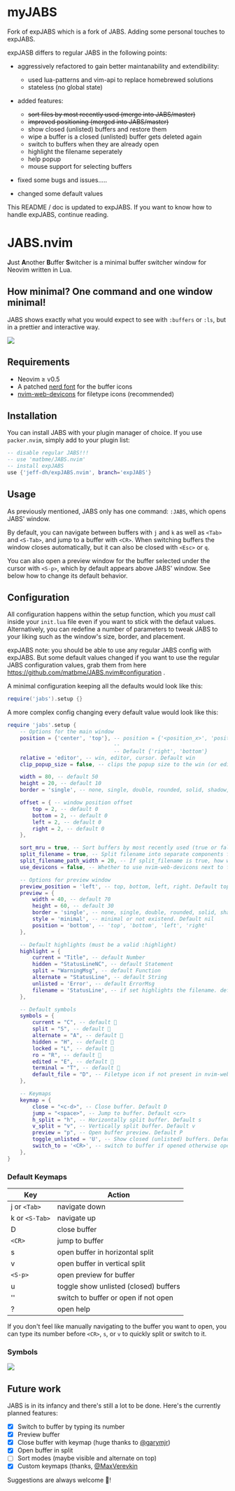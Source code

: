 # myJABS

Fork of expJABS which is a fork of JABS. Adding some personal touches to expJABS.

expJASB differs to regular JABS in the following points:

- aggressively refactored to gain better maintanability and extendibility:
    - used lua-patterns and vim-api to replace homebrewed solutions
    - stateless (no global state)

- added features:
    - ~~sort files by most recently used (merge into JABS/master)~~
    - ~~improved positioning (merged into JABS/master)~~
    - show closed (unlisted) buffers and restore them
    - wipe a buffer is a closed (unlisted) buffer gets deleted again
    - switch to buffers when they are already open
    - highlight the filename seperately
    - help popup
    - mouse support for selecting buffers

- fixed some bugs and issues.....
- changed some default values

This README / doc is updated to expJABS. If you want to know how to handle expJABS, continue reading.

# JABS.nvim

**J**ust **A**nother **B**uffer **S**witcher is a minimal buffer switcher window for Neovim written in Lua.

## How minimal? One command and one window minimal!

JABS shows exactly what you would expect to see with `:buffers` or `:ls`, but in a prettier and interactive way.

![](https://raw.githubusercontent.com/jeff-dh/expJABS.nvim/expJABS/screenshots/expJABS.gif)

## Requirements

- Neovim ≥ v0.5
- A patched [nerd font](https://www.nerdfonts.com/) for the buffer icons
- [nvim-web-devicons](https://github.com/kyazdani42/nvim-web-devicons) for filetype icons (recommended)

## Installation

You can install JABS with your plugin manager of choice. If you use `packer.nvim`, simply add to your plugin list:

```lua
-- disable regular JABS!!!
-- use 'matbme/JABS.nvim'
-- install expJABS
use {'jeff-dh/expJABS.nvim', branch='expJABS'}
```

## Usage

As previously mentioned, JABS only has one command: `:JABS`, which opens JABS' window.

By default, you can navigate between buffers with `j` and `k` as well as `<Tab>` and `<S-Tab>`, and jump to a buffer with `<CR>`. When switching buffers the window closes automatically, but it can also be closed with `<Esc>` or `q`.

You can also open a preview window for the buffer selected under the cursor with `<S-p>`, which by default appears above JABS' window. See below how to change its default behavior.

## Configuration

All configuration happens within the setup function, which you *must* call inside your `init.lua` file even if you want to stick with the defaut values. Alternatively, you can redefine a number of parameters to tweak JABS to your liking such as the window's size, border, and placement.

expJABS note: you should be able to use any regular JABS config with expJABS. But some default values changed if you want to use the regular JABS configuration values, grab them from here https://github.com/matbme/JABS.nvim#configuration .

A minimal configuration keeping all the defaults would look like this:

```lua
require('jabs').setup {}
```

A more complex config changing every default value would look like this:

```lua
require 'jabs'.setup {
    -- Options for the main window
    position = {'center', 'top'}, -- position = {'<position_x>', 'position_y'} | <position_x> left, center, right,
                                  --                                             <position_y> top, center, bottom
                                  -- Default {'right', 'bottom'}
    relative = 'editor', -- win, editor, cursor. Default win
    clip_popup_size = false, -- clips the popup size to the win (or editor) size. Default true

    width = 80, -- default 50
    height = 20, -- default 10
    border = 'single', -- none, single, double, rounded, solid, shadow, (or an array or chars). Default single

    offset = { -- window position offset
        top = 2, -- default 0
        bottom = 2, -- default 0
        left = 2, -- default 0
        right = 2, -- default 0
    },

    sort_mru = true, -- Sort buffers by most recently used (true or false). Default false
    split_filename = true, -- Split filename into separate components for name and path. Default false
    split_filename_path_width = 20, -- If split_filename is true, how wide the column for the path is supposed to be, Default 0 (don't show path)
    use_devicons = false, -- Whether to use nvim-web-devicons next to filenames. Default true

    -- Options for preview window
    preview_position = 'left', -- top, bottom, left, right. Default top
    preview = {
        width = 40, -- default 70
        height = 60, -- default 30
        border = 'single', -- none, single, double, rounded, solid, shadow, (or an array or chars). Default double
        style = 'minimal', -- minimal or not existend. Default nil
        position = 'bottom', -- 'top', 'bottom', 'left', 'right'
    },

    -- Default highlights (must be a valid :highlight)
    highlight = {
        current = "Title", -- default Number
        hidden = "StatusLineNC", -- default Statement
        split = "WarningMsg", -- default Function
        alternate = "StatusLine", -- default String
        unlisted = 'Error', -- default ErrorMsg
        filename = 'StatusLine', -- if set highlights the filename. default nil
    },

    -- Default symbols
    symbols = {
        current = "C", -- default 
        split = "S", -- default 
        alternate = "A", -- default 
        hidden = "H", -- default ﬘
        locked = "L", -- default 
        ro = "R", -- default 
        edited = "E", -- default 
        terminal = "T", -- default 
        default_file = "D", -- Filetype icon if not present in nvim-web-devicons. Default 
    },

    -- Keymaps
    keymap = {
        close = "<c-d>", -- Close buffer. Default D
        jump = "<space>", -- Jump to buffer. Default <cr>
        h_split = "h", -- Horizontally split buffer. Default s
        v_split = "v", -- Vertically split buffer. Default v
        preview = "p", -- Open buffer preview. Default P
        toggle_unlisted = 'U', -- Show closed (unlisted) buffers. Default u
        switch_to = '<CR>', -- switch to buffer if opened otherwise open it. Default <S-CR>
    },
}
```

### Default Keymaps

| Key            | Action                                |
| -------------- | ------------------------------------- |
| j or `<Tab>`   | navigate down                         |
| k or `<S-Tab>` | navigate up                           |
| D              | close buffer                          |
| `<CR>`         | jump to buffer                        |
| s              | open buffer in horizontal split       |
| v              | open buffer in vertical split         |
| `<S-p>`        | open preview for buffer               |
| u              | toggle show unlisted (closed) buffers |
| '<S-CR>'       | switch to buffer or open if not open  |
| ?              | open help

If you don't feel like manually navigating to the buffer you want to open, you can type its number before `<CR>`, `s`, or `v` to quickly split or switch to it.

### Symbols

<img src="screenshots/icons.png"/>

## Future work

JABS is in its infancy and there's still a lot to be done. Here's the currently planned features:

- [x] Switch to buffer by typing its number
- [x] Preview buffer
- [x] Close buffer with keymap (huge thanks to [@garymjr](https://github.com/garymjr))
- [x] Open buffer in split
- [ ] Sort modes (maybe visible and alternate on top)
- [x] Custom keymaps (thanks, [@MaxVerevkin](https://github.com/MaxVerevkin)

Suggestions are always welcome 🙂!
